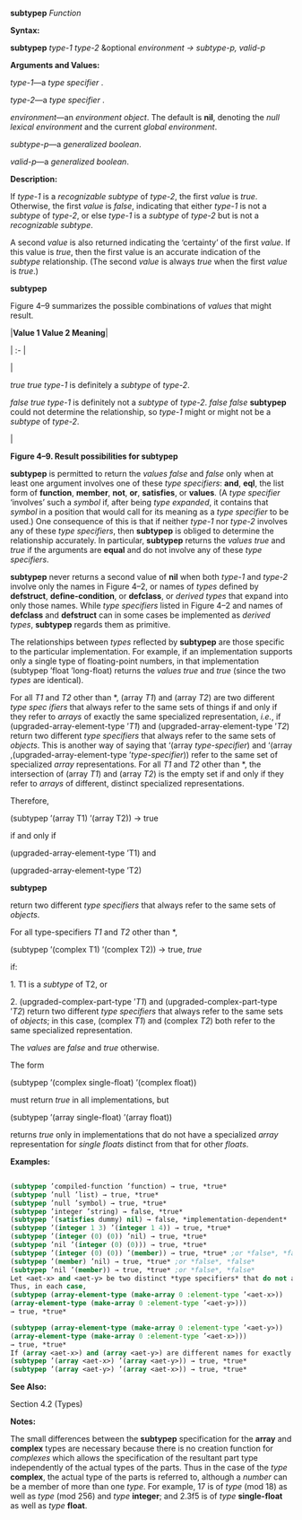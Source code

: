 **subtypep** *Function* 



**Syntax:** 



**subtypep** *type-1 type-2* &amp;optional *environment → subtype-p, valid-p* 



**Arguments and Values:** 



*type-1*—a *type specifier* . 



*type-2*—a *type specifier* . 



*environment*—an *environment object*. The default is **nil**, denoting the *null lexical environment* and the current *global environment*. 



*subtype-p*—a *generalized boolean*. 



*valid-p*—a *generalized boolean*. 



**Description:** 



If *type-1* is a *recognizable subtype* of *type-2*, the first *value* is *true*. Otherwise, the first *value* is *false*, indicating that either *type-1* is not a *subtype* of *type-2*, or else *type-1* is a *subtype* of *type-2* but is not a *recognizable subtype*. 



A second *value* is also returned indicating the ‘certainty’ of the first *value*. If this value is *true*, then the first value is an accurate indication of the *subtype* relationship. (The second *value* is always *true* when the first *value* is *true*.)  







**subtypep** 



Figure 4–9 summarizes the possible combinations of *values* that might result. 



|**Value 1 Value 2 Meaning**|

| :- |

|<p>*true true type-1* is definitely a *subtype* of *type-2*. </p><p>*false true type-1* is definitely not a *subtype* of *type-2*. *false false* **subtypep** could not determine the relationship, so *type-1* might or might not be a *subtype* of *type-2*.</p>|





**Figure 4–9. Result possibilities for subtypep** 



**subtypep** is permitted to return the *values false* and *false* only when at least one argument involves one of these *type specifiers*: **and**, **eql**, the list form of **function**, **member**, **not**, **or**, **satisfies**, or **values**. (A *type specifier* ‘involves’ such a *symbol* if, after being *type expanded*, it contains that *symbol* in a position that would call for its meaning as a *type specifier* to be used.) One consequence of this is that if neither *type-1* nor *type-2* involves any of these *type specifiers*, then **subtypep** is obliged to determine the relationship accurately. In particular, **subtypep** returns the *values true* and *true* if the arguments are **equal** and do not involve any of these *type specifiers*. 



**subtypep** never returns a second value of **nil** when both *type-1* and *type-2* involve only the names in Figure 4–2, or names of *types* defined by **defstruct**, **define-condition**, or **defclass**, or *derived types* that expand into only those names. While *type specifiers* listed in Figure 4–2 and names of **defclass** and **defstruct** can in some cases be implemented as *derived types*, **subtypep** regards them as primitive. 



The relationships between *types* reflected by **subtypep** are those specific to the particular implementation. For example, if an implementation supports only a single type of floating-point numbers, in that implementation (subtypep ’float ’long-float) returns the *values true* and *true* (since the two *types* are identical). 



For all *T1* and *T2* other than \*, (array *T1*) and (array *T2*) are two different *type spec ifiers* that always refer to the same sets of things if and only if they refer to *arrays* of exactly the same specialized representation, *i.e.*, if (upgraded-array-element-type ’*T1*) and (upgraded-array-element-type ’*T2*) return two different *type specifiers* that always refer to the same sets of *objects*. This is another way of saying that ‘(array *type-specifier*) and ‘(array ,(upgraded-array-element-type ’*type-specifier*)) refer to the same set of specialized *array* representations. For all *T1* and *T2* other than \*, the intersection of (array *T1*) and (array *T2*) is the empty set if and only if they refer to *arrays* of different, distinct specialized representations. 



Therefore, 



(subtypep ’(array T1) ’(array T2)) → true 



if and only if 



(upgraded-array-element-type ’T1) and 



(upgraded-array-element-type ’T2)  







**subtypep** 



return two different *type specifiers* that always refer to the same sets of *objects*. 



For all type-specifiers *T1* and *T2* other than \*, 



(subtypep ’(complex T1) ’(complex T2)) → true, *true* 



if: 



1\. T1 is a *subtype* of T2, or 



2\. (upgraded-complex-part-type ’*T1*) and (upgraded-complex-part-type ’*T2*) return two different *type specifiers* that always refer to the same sets of *objects*; in this case, (complex *T1*) and (complex *T2*) both refer to the same specialized representation. 



The *values* are *false* and *true* otherwise. 



The form 



(subtypep ’(complex single-float) ’(complex float)) 



must return *true* in all implementations, but 



(subtypep ’(array single-float) ’(array float)) 



returns *true* only in implementations that do not have a specialized *array* representation for *single floats* distinct from that for other *floats*. 



**Examples:**
```lisp
 
(subtypep ’compiled-function ’function) → true, *true* 
(subtypep ’null ’list) → true, *true* 
(subtypep ’null ’symbol) → true, *true* 
(subtypep ’integer ’string) → false, *true* 
(subtypep ’(satisfies dummy) nil) → false, *implementation-dependent* 
(subtypep ’(integer 1 3) ’(integer 1 4)) → true, *true* 
(subtypep ’(integer (0) (0)) ’nil) → true, *true* 
(subtypep ’nil ’(integer (0) (0))) → true, *true* 
(subtypep ’(integer (0) (0)) ’(member)) → true, *true* ;or *false*, *false* 
(subtypep ’(member) ’nil) → true, *true* ;or *false*, *false* 
(subtypep ’nil ’(member)) → true, *true* ;or *false*, *false* 
Let <aet-x> and <aet-y> be two distinct *type specifiers* that do not always refer to the same sets of *objects* in a given implementation, but for which **make-array**, will return an *object* of the same *array type*. 
Thus, in each case, 
(subtypep (array-element-type (make-array 0 :element-type ’<aet-x>)) 
(array-element-type (make-array 0 :element-type ’<aet-y>))) 
→ true, *true*  

(subtypep (array-element-type (make-array 0 :element-type ’<aet-y>)) 
(array-element-type (make-array 0 :element-type ’<aet-x>))) 
→ true, *true* 
If (array <aet-x>) and (array <aet-y>) are different names for exactly the same set of *objects*, these names should always refer to the same sets of *objects*. That implies that the following set of tests are also true: 
(subtypep ’(array <aet-x>) ’(array <aet-y>)) → true, *true* 
(subtypep ’(array <aet-y>) ’(array <aet-x>)) → true, *true* 

```
**See Also:** 



Section 4.2 (Types) 



**Notes:** 



The small differences between the **subtypep** specification for the **array** and **complex** types are necessary because there is no creation function for *complexes* which allows the specification of the resultant part type independently of the actual types of the parts. Thus in the case of the *type* **complex**, the actual type of the parts is referred to, although a *number* can be a member of more than one *type*. For example, 17 is of *type* (mod 18) as well as *type* (mod 256) and *type* **integer**; and 2.3f5 is of *type* **single-float** as well as *type* **float**. 




